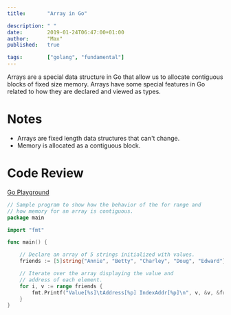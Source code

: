 ```yaml
---
title:       "Array in Go"

description: " "
date:        2019-01-24T06:47:00+01:00
author:      "Max"
published:   true

tags:        ["golang", "fundamental"]
---
```


Arrays are a special data structure in Go that allow us to allocate contiguous blocks of fixed size memory. Arrays have some special features in Go related to how they are declared and viewed as types.


# Notes

- Arrays are fixed length data structures that can't change.
- Memory is allocated as a contiguous block.

# Code Review

[Go Playground](https://play.golang.org/p/guj-ZvSF0qS)

```go
// Sample program to show how the behavior of the for range and
// how memory for an array is contiguous.
package main

import "fmt"

func main() {

	// Declare an array of 5 strings initialized with values.
	friends := [5]string{"Annie", "Betty", "Charley", "Doug", "Edward"}

	// Iterate over the array displaying the value and
	// address of each element.
	for i, v := range friends {
		fmt.Printf("Value[%s]\tAddress[%p] IndexAddr[%p]\n", v, &v, &friends[i])
	}
}
```
